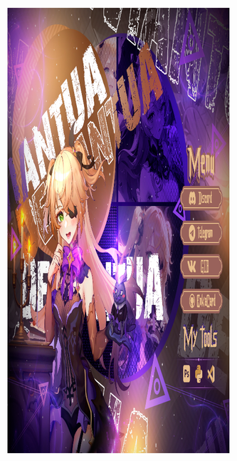 <img src="https://raw.githubusercontent.com/DarsoX/DarsoX/main/assets2/GIT_PAGE_END_01.png" width =77% height = 402 align="middle"/><img src="https://raw.githubusercontent.com/DarsoX/DarsoX/main/assets2/GIT_PAGE_END_02.png" width = 22% height = 402  align="middle"/><img src="https://raw.githubusercontent.com/DarsoX/DarsoX/main/assets2/GIT_PAGE_END_03.png" width = 77% height = 76  align="middle"/><img src="https://raw.githubusercontent.com/DarsoX/DarsoX/main/assets2/GIT_PAGE_END_04.png" width = 22% height = 76  align="middle"/><img src="https://raw.githubusercontent.com/DarsoX/DarsoX/main/assets2/GIT_PAGE_END_05.png" width =77% height = 74  align="middle"/><img src="https://raw.githubusercontent.com/DarsoX/DarsoX/main/assets2/GIT_PAGE_END_06.png" width = 22% height = 74  align="middle"/><img src="https://raw.githubusercontent.com/DarsoX/DarsoX/main/assets2/GIT_PAGE_END_07.png" width = 77% height = 78  align="middle"/><img src="https://raw.githubusercontent.com/DarsoX/DarsoX/main/assets2/GIT_PAGE_END_08.png" width = 22% height = 78  align="middle"/><img src="https://raw.githubusercontent.com/DarsoX/DarsoX/main/assets2/GIT_PAGE_END_09.png" width =77% height = 67  align="middle"/><img src="https://raw.githubusercontent.com/DarsoX/DarsoX/main/assets2/GIT_PAGE_END_10.png" width = 22% height = 67  align="middle"/><img src="https://raw.githubusercontent.com/DarsoX/DarsoX/main/assets2/GIT_PAGE_END_11.png" width = 77% height = 303  align="middle"/><img src="https://raw.githubusercontent.com/DarsoX/DarsoX/main/assets2/GIT_PAGE_END_12.png" width = 22% height = 303 align="middle"/>
